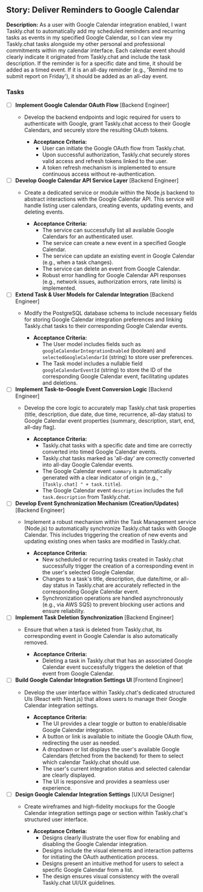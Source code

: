 ## Story: Deliver Reminders to Google Calendar

**Description:**
As a user with Google Calendar integration enabled, I want Taskly.chat to automatically add my scheduled reminders and recurring tasks as events in my specified Google Calendar, so I can view my Taskly.chat tasks alongside my other personal and professional commitments within my calendar interface. Each calendar event should clearly indicate it originated from Taskly.chat and include the task description. If the reminder is for a specific date and time, it should be added as a timed event. If it is an all-day reminder (e.g., 'Remind me to submit report on Friday'), it should be added as an all-day event.

### Tasks

- [ ] **Implement Google Calendar OAuth Flow** [Backend Engineer]
  - Develop the backend endpoints and logic required for users to authenticate with Google, grant Taskly.chat access to their Google Calendars, and securely store the resulting OAuth tokens.
    
    *   **Acceptance Criteria:**
        *   User can initiate the Google OAuth flow from Taskly.chat.
        *   Upon successful authorization, Taskly.chat securely stores valid access and refresh tokens linked to the user.
        *   A token refresh mechanism is implemented to ensure continuous access without re-authentication.
- [ ] **Develop Google Calendar API Service Layer** [Backend Engineer]
  - Create a dedicated service or module within the Node.js backend to abstract interactions with the Google Calendar API. This service will handle listing user calendars, creating events, updating events, and deleting events.
    
    *   **Acceptance Criteria:**
        *   The service can successfully list all available Google Calendars for an authenticated user.
        *   The service can create a new event in a specified Google Calendar.
        *   The service can update an existing event in Google Calendar (e.g., when a task changes).
        *   The service can delete an event from Google Calendar.
        *   Robust error handling for Google Calendar API responses (e.g., network issues, authorization errors, rate limits) is implemented.
- [ ] **Extend Task & User Models for Calendar Integration** [Backend Engineer]
  - Modify the PostgreSQL database schema to include necessary fields for storing Google Calendar integration preferences and linking Taskly.chat tasks to their corresponding Google Calendar events.
    
    *   **Acceptance Criteria:**
        *   The User model includes fields such as `googleCalendarIntegrationEnabled` (boolean) and `selectedGoogleCalendarId` (string) to store user preferences.
        *   The Task model includes a nullable field `googleCalendarEventId` (string) to store the ID of the corresponding Google Calendar event, facilitating updates and deletions.
- [ ] **Implement Task-to-Google Event Conversion Logic** [Backend Engineer]
  - Develop the core logic to accurately map Taskly.chat task properties (title, description, due date, due time, recurrence, all-day status) to Google Calendar event properties (summary, description, start, end, all-day flag).
    
    *   **Acceptance Criteria:**
        *   Taskly.chat tasks with a specific date and time are correctly converted into timed Google Calendar events.
        *   Taskly.chat tasks marked as 'all-day' are correctly converted into all-day Google Calendar events.
        *   The Google Calendar event `summary` is automatically generated with a clear indicator of origin (e.g., `"[Taskly.chat] " + task.title`).
        *   The Google Calendar event `description` includes the full `task.description` from Taskly.chat.
- [ ] **Develop Event Synchronization Mechanism (Creation/Updates)** [Backend Engineer]
  - Implement a robust mechanism within the Task Management service (Node.js) to automatically synchronize Taskly.chat tasks with Google Calendar. This includes triggering the creation of new events and updating existing ones when tasks are modified in Taskly.chat.
    
    *   **Acceptance Criteria:**
        *   New scheduled or recurring tasks created in Taskly.chat successfully trigger the creation of a corresponding event in the user's selected Google Calendar.
        *   Changes to a task's title, description, due date/time, or all-day status in Taskly.chat are accurately reflected in the corresponding Google Calendar event.
        *   Synchronization operations are handled asynchronously (e.g., via AWS SQS) to prevent blocking user actions and ensure reliability.
- [ ] **Implement Task Deletion Synchronization** [Backend Engineer]
  - Ensure that when a task is deleted from Taskly.chat, its corresponding event in Google Calendar is also automatically removed.
    
    *   **Acceptance Criteria:**
        *   Deleting a task in Taskly.chat that has an associated Google Calendar event successfully triggers the deletion of that event from Google Calendar.
- [ ] **Build Google Calendar Integration Settings UI** [Frontend Engineer]
  - Develop the user interface within Taskly.chat's dedicated structured UIs (React with Next.js) that allows users to manage their Google Calendar integration settings.
    
    *   **Acceptance Criteria:**
        *   The UI provides a clear toggle or button to enable/disable Google Calendar integration.
        *   A button or link is available to initiate the Google OAuth flow, redirecting the user as needed.
        *   A dropdown or list displays the user's available Google Calendars (fetched from the backend) for them to select which calendar Taskly.chat should use.
        *   The user's current integration status and selected calendar are clearly displayed.
        *   The UI is responsive and provides a seamless user experience.
- [ ] **Design Google Calendar Integration Settings** [UX/UI Designer]
  - Create wireframes and high-fidelity mockups for the Google Calendar integration settings page or section within Taskly.chat's structured user interface.
    
    *   **Acceptance Criteria:**
        *   Designs clearly illustrate the user flow for enabling and disabling the Google Calendar integration.
        *   Designs include the visual elements and interaction patterns for initiating the OAuth authentication process.
        *   Designs present an intuitive method for users to select a specific Google Calendar from a list.
        *   The design ensures visual consistency with the overall Taskly.chat UI/UX guidelines.
